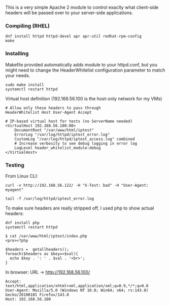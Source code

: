 
This is a very simple Apache 2 module to control exaclty what client-side headers will
be passed over to your server-side applications.

### Compiling (RHEL)

```
dnf install httpd httpd-devel apr apr-util redhat-rpm-config
make
```


### Installing

Makefile provided automatically adds module to your httpd.conf, but you might need
to change the HeaderWhitelist configuration parameter to match your needs.

```
sudo make install
systemctl restart httpd
```

Virtual host definition (192.168.56.100 is the host-only network for my VMs)

```
# Allow only these headers to pass through
HeaderWhitelist Host User-Agent Accept

# IP-based virtual host for tests (no ServerName needed)
<VirtualHost 192.168.56.100:80>
    DocumentRoot "/var/www/html/iptest"
    ErrorLog "/var/log/httpd/iptest_error.log"
    CustomLog "/var/log/httpd/iptest_access.log" combined
    # Increase verbosity to see debug logging in error log
    LogLevel header_whitelist_module:debug
</VirtualHost>
```

### Testing

From Linux CLI:

```
curl -v http://192.168.56.122/ -H "X-Test: bad" -H "User-Agent: myagent"

tail -f /var/log/httpd/iptest_error.log
```

To make sure headers are really stripped off, I used php to show actual headers:


```
dnf install php
systemctl restart httpd
```

```
$ cat /var/www/html/iptest/index.php
<pre><?php

$headers =  getallheaders();
foreach($headers as $key=>$val){
  echo $key . ': ' . $val . '<br>';
}
```


In browser:
URL -> http://192.168.56.100/

```text
Accept: text/html,application/xhtml+xml,application/xml;q=0.9,*/*;q=0.8
User-Agent: Mozilla/5.0 (Windows NT 10.0; Win64; x64; rv:143.0) Gecko/20100101 Firefox/143.0
Host: 192.168.56.100
```
